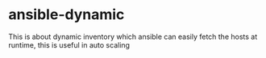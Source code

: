 # ansible-dynamic

This is about dynamic inventory which ansible can easily fetch the hosts at runtime, this is useful in auto scaling

